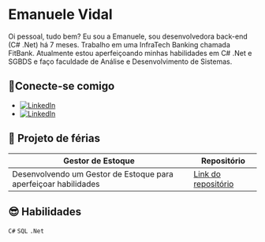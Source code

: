 
# Emanuele Vidal

Oi pessoal, tudo bem? Eu sou a Emanuele, sou desenvolvedora back-end (C# .Net) há 7 meses. Trabalho em uma InfraTech Banking chamada FitBank. Atualmente estou aperfeiçoando minhas habilidades em C# .Net e SGBDS e faço faculdade de Análise e Desenvolvimento de Sistemas.

## 📲Conecte-se comigo
- [![LinkedIn](https://img.shields.io/badge/LinkedIn-000?style=for-the-badge&logo=linkedin&logoColor=0E76A8)](https://www.linkedin.com/in/emanuele-vidal-220887220/)
- [![LinkedIn](https://img.shields.io/badge/GitHub-000?style=for-the-badge&logo=github&logoColor=0E76A8)](https://github.com/vidalmatmanu)

## 📕 Projeto de férias
| Gestor de Estoque | Repositório |
| ------|---------|
Desenvolvendo um Gestor de Estoque para aperfeiçoar habilidades | [Link do repositório](https://github.com/vidalmatmanu/MeuRepositorio.git) |

## 😎 Habilidades 
```C#```
```SQL```
```.Net```

